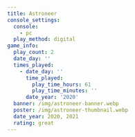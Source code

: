 ```yaml
---
title: Astroneer
console_settings:
  console:
    - pc
  play_method: digital
game_info:
  play_count: 2
  date_day: ''
  times_played:
    - date_day: ''
      time_played:
        play_time_hours: 61
        play_time_minutes: ''
      date_year: '2020'
  banner: /img/astroneer-banner.webp
  poster: /img/astroneer-thumbnail.webp
  date_year: 2020, 2021
  rating: great
---
```

